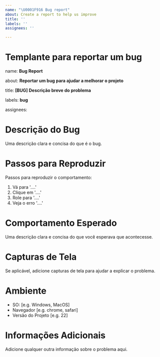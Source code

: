 ```yaml
---
name: "\U0001F916 Bug report"
about: Create a report to help us improve
title: ''
labels: ''
assignees: ''

---
```


<h1>
  Templante para reportar um bug
</h1>

name: **Bug Report**

about: **Reportar um bug para ajudar a melhorar o projeto**

title: **[BUG] Descrição breve do problema**

labels: **bug**

assignees:

# Descrição do Bug

Uma descrição clara e concisa do que é o bug.

#  Passos para Reproduzir

Passos para reproduzir o comportamento:
1. Vá para '....'
2. Clique em '....'
3. Role para '....'
4. Veja o erro '....'

# Comportamento Esperado

Uma descrição clara e concisa do que você esperava que acontecesse.

# Capturas de Tela

Se aplicável, adicione capturas de tela para ajudar a explicar o problema.

# Ambiente

* SO: [e.g. Windows, MacOS]
* Navegador [e.g. chrome, safari]
* Versão do Projeto [e.g. 22]

# Informações Adicionais

Adicione qualquer outra informação sobre o problema aqui.

